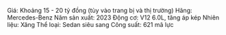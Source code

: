 Giá: Khoảng 15 - 20 tỷ đồng (tùy vào trang bị và thị trường)
Hãng: Mercedes-Benz
Năm sản xuất: 2023
Động cơ: V12 6.0L, tăng áp kép
Nhiên liệu: Xăng
Thể loại: Sedan siêu sang
Công suất: 621 mã lực